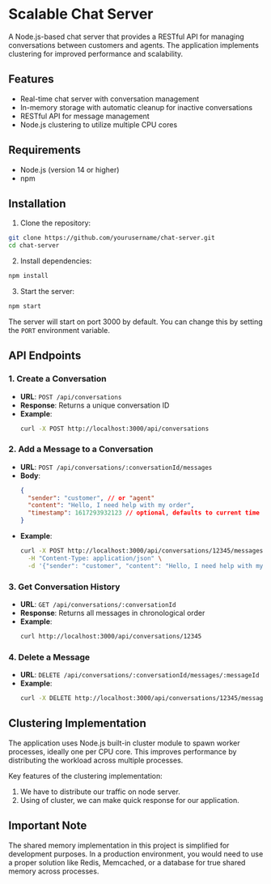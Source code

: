 # Scalable Chat Server

A Node.js-based chat server that provides a RESTful API for managing conversations between customers and agents. The application implements clustering for improved performance and scalability.

## Features

- Real-time chat server with conversation management
- In-memory storage with automatic cleanup for inactive conversations
- RESTful API for message management
- Node.js clustering to utilize multiple CPU cores

## Requirements

- Node.js (version 14 or higher)
- npm

## Installation

1. Clone the repository:
```bash
git clone https://github.com/yourusername/chat-server.git
cd chat-server
```

2. Install dependencies:
```bash
npm install
```

3. Start the server:
```bash
npm start
```

The server will start on port 3000 by default. You can change this by setting the `PORT` environment variable.

## API Endpoints

### 1. Create a Conversation
- **URL**: `POST /api/conversations`
- **Response**: Returns a unique conversation ID
- **Example**:
  ```bash
  curl -X POST http://localhost:3000/api/conversations
  ```

### 2. Add a Message to a Conversation
- **URL**: `POST /api/conversations/:conversationId/messages`
- **Body**:
  ```json
  {
    "sender": "customer", // or "agent"
    "content": "Hello, I need help with my order",
    "timestamp": 1617293932123 // optional, defaults to current time
  }
  ```
- **Example**:
  ```bash
  curl -X POST http://localhost:3000/api/conversations/12345/messages \
    -H "Content-Type: application/json" \
    -d '{"sender": "customer", "content": "Hello, I need help with my order"}'
  ```

### 3. Get Conversation History
- **URL**: `GET /api/conversations/:conversationId`
- **Response**: Returns all messages in chronological order
- **Example**:
  ```bash
  curl http://localhost:3000/api/conversations/12345
  ```

### 4. Delete a Message
- **URL**: `DELETE /api/conversations/:conversationId/messages/:messageId`
- **Example**:
  ```bash
  curl -X DELETE http://localhost:3000/api/conversations/12345/messages/abcde
  ```

## Clustering Implementation

The application uses Node.js built-in cluster module to spawn worker processes, ideally one per CPU core. This improves performance by distributing the workload across multiple processes.

Key features of the clustering implementation:

1. We have to distribute our traffic on node server.
2. Using of cluster, we can make quick response for our application.

## Important Note

The shared memory implementation in this project is simplified for development purposes. In a production environment, you would need to use a proper solution like Redis, Memcached, or a database for true shared memory across processes.